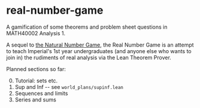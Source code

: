 # real-number-game
A gamification of some theorems and problem sheet questions in MATH40002 Analysis 1.

A sequel to [the Natural Number Game](http://wwwf.imperial.ac.uk/~buzzard/xena/natural_number_game/),
the Real Number Game is an attempt to teach Imperial's 1st year undergraduates
(and anyone else who wants to join in) the rudiments of real analysis via the Lean Theorem Prover.

Planned sections so far:

0) Tutorial: sets etc.
1) Sup and Inf -- see `world_plans/supinf.lean`
2) Sequences and limits
3) Series and sums
